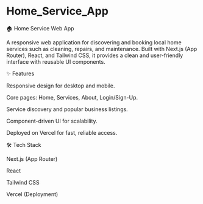 # Home_Service_App
🏠 Home Service Web App

A responsive web application for discovering and booking local home services such as cleaning, repairs, and maintenance. Built with Next.js (App Router), React, and Tailwind CSS, it provides a clean and user-friendly interface with reusable UI components.

✨ Features

Responsive design for desktop and mobile.

Core pages: Home, Services, About, Login/Sign-Up.

Service discovery and popular business listings.

Component-driven UI for scalability.

Deployed on Vercel for fast, reliable access.

🛠 Tech Stack

Next.js (App Router)

React

Tailwind CSS

Vercel (Deployment)

